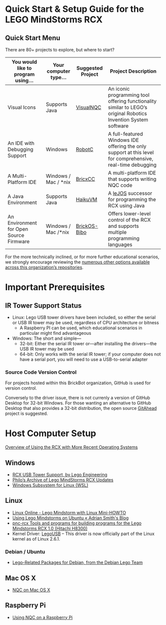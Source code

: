 # Quick Start & Setup Guide for the LEGO MindStorms RCX

## Quick Start Menu
There are 80+ projects to explore, but where to start?

| You would like to program using… | Your computer type… | Suggested Project | Project Description |
|----------------------------------|---------------------|-------------------|---------------------|
| Visual Icons | Supports Java | [VisualNQC](https://github.com/BrickBot/VisualNQC) | An iconic programming tool offering functionality similar to LEGO’s original Robotics Invention System software |
| An IDE with Debugging Support | Windows | [RobotC](https://github.com/BrickBot/RobotC) | A full-featured Windows IDE offering the only support at this level for comprehensive, real-time debugging |
| A Multi-Platform IDE | Windows / Mac / \*nix | [BricxCC](https://github.com/BrickBot/BricxCC) | A multi-platform IDE that supports writing NQC code |
| A Java Environment | Supports Java | [HaikuVM](https://github.com/BrickBot/HaikuVM) | A [leJOS](https://github.com/BrickBot/leJOS-RCX) successor for programming the RCX using Java |
| An Environment for Open Source Firmware | Windows / Mac /\*nix | [BrickOS-Bibo](https://github.com/BrickBot/BrickOS-Bibo) | Offers lower-level control of the RCX and supports multiple programming languages |

For the more technically inclined, or for more further educational scenarios, we strongly encourage reviewing the [numerous other options available across this organization’s repositories](Project-Index.md).

# Important Prerequisites

## IR Tower Support Status
  + Linux:  Lego USB tower drivers have been included, so either the serial or USB IR tower may be used, regardless of CPU architecture or bitness
    - A Raspberry PI can be used, which educational scenarios in particular might find advantageous
  + Windows:  The short and simple—
    - 32-bit:  Either the serial IR tower or—after installing the drivers—the USB IR tower may be used
    - 64-bit:  Only works with the serial IR tower; if your computer does not have a serial port, you will need to use a USB-to-serial adapter

### Source Code Version Control
For projects hosted within this BrickBot organization, GitHub is used for version control.

Conversely to the driver issue, there is not currenly a version of GitHub Desktop for 32-bit Windows.
For those wanting an alternative to GitHub Desktop that also provides a 32-bit distribution,
the open source [GitAhead](http://gitahead.com/) project is suggested.


# Host Computer Setup
[Overview of Using the RCX with More Recent Operating Systems](http://www.johnholbrook.us/RCX_guide.html)

## Windows
* [RCX USB Tower Support, by Lego Engineering](http://www.legoengineering.com/rcx-usb-tower-support/)
* [Philo’s Archive of Lego MindStorms RCX Updates](https://www.philohome.com/sdk25/sdk25.htm)
* [Windows Subsystem for Linux (WSL)](https://learn.microsoft.com/en-us/windows/wsl/about)

<!--
WSL now supports graphical capabilities
  - To run graphical Linux applications if using the Ubuntu bash shell
    1. Install [VcXsrv X-server for Windows](http://vcxsrv.sf.net/)
    2. Configure bash to use the local X server by updating `~/.bashrc`
    3. Run `echo "export DISPLAY=localhost:0.0" >> ~/.bashrc` to append the update to the `~/.bashrc` file
    4. To make the changes take effect, restart bash or run `. ~/.bashrc`
    5. For additional details, see [Running Graphical Linux Applications on WSL](https://seanthegeek.net/234/graphical-linux-applications-bash-ubuntu-windows/)
-->

## Linux
* [Linux Online - Lego Mindstorm with Linux Mini-HOWTO](http://www.linux.org/docs/ldp/howto/Lego/)
* [Using Lego Mindstorms on Ubuntu « Adrian Smith's Blog](http://www.17od.com/2013/01/13/using-lego-mindstorms-on-ubuntu/)
* [pnc-rcx Tools and programs for building programs for the Lego Mindstorms RCX 1.0 (Hitachi H8300)](https://github.com/pnc/rcx)
* Kernel Driver: [LegoUSB](http://legousb.sourceforge.net/) – This driver is now officially part of the Linux kernel as of Linux 2.6.1.

### Debian / Ubuntu
* [Lego-Related Packages for Debian, from the Debian Lego Team](https://qa.debian.org/developer.php?login=debian-lego-team%40lists.alioth.debian.org)

## Mac OS X
* [NQC on Mac OS X](https://github.com/Glitchbone/mindstorms-rcx-osx-tools)

## Raspberry Pi
* [Using NQC on a Raspberry Pi](https://minordiscoveries.wordpress.com/2014/01/20/using-nqc-on-a-raspberry-pi-to-program-a-lego-mindstorms-rcx-brick/)
